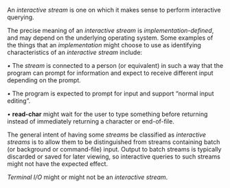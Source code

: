  

An *interactive stream* is one on which it makes sense to perform interactive querying. 

The precise meaning of an *interactive stream* is *implementation-defined*, and may depend on the underlying operating system. Some examples of the things that an *implementation* might choose to use as identifying characteristics of an *interactive stream* include: 



 

 

*•* The *stream* is connected to a person (or equivalent) in such a way that the program can prompt for information and expect to receive different input depending on the prompt. 

*•* The program is expected to prompt for input and support “normal input editing”. 

*•* **read-char** might wait for the user to type something before returning instead of immediately returning a character or end-of-file. 

The general intent of having some *streams* be classified as *interactive streams* is to allow them to be distinguished from streams containing batch (or background or command-file) input. Output to batch streams is typically discarded or saved for later viewing, so interactive queries to such streams might not have the expected effect. 

*Terminal I/O* might or might not be an *interactive stream*. 

